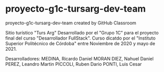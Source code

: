 # proyecto-g1c-tursarg-dev-team
proyecto-g1c-tursarg-dev-team created by GitHub Classroom

Sitio turístico "Turs Arg"
Desarrollado por el "Grupo 1C" para el proyecto final del curso "Desarrollador FullStack".
Curso dicatdo por el "Instituto Superior Politécnico de Córdoba" entre Noviembre de 2020 y mayo de 2021.

Desarrolladores:
MEDINA, Ricardo Daniel
MORAN DIEZ, Nahuel Daniel
PEREZ, Leandro Martin
PICCOLI, Ruben Dario
PONTI, Luis Cesar
